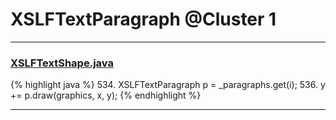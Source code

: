 # XSLFTextParagraph @Cluster 1

***

### [XSLFTextShape.java](https://searchcode.com/codesearch/view/97406813/)
{% highlight java %}
534. XSLFTextParagraph p = _paragraphs.get(i);
536. y += p.draw(graphics, x, y);
{% endhighlight %}

***

